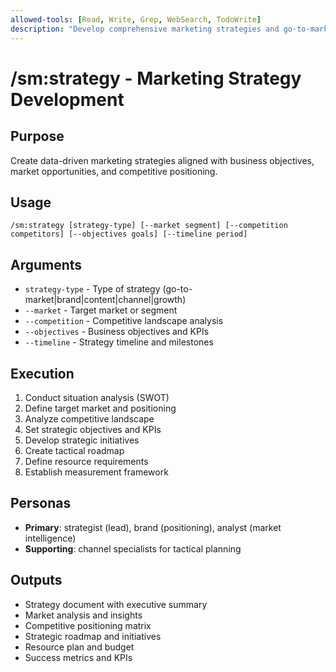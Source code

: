 ```yaml
---
allowed-tools: [Read, Write, Grep, WebSearch, TodoWrite]
description: "Develop comprehensive marketing strategies and go-to-market plans"
---
```


# /sm:strategy - Marketing Strategy Development

## Purpose
Create data-driven marketing strategies aligned with business objectives, market opportunities, and competitive positioning.

## Usage
```
/sm:strategy [strategy-type] [--market segment] [--competition competitors] [--objectives goals] [--timeline period]
```

## Arguments
- `strategy-type` - Type of strategy (go-to-market|brand|content|channel|growth)
- `--market` - Target market or segment
- `--competition` - Competitive landscape analysis
- `--objectives` - Business objectives and KPIs
- `--timeline` - Strategy timeline and milestones

## Execution
1. Conduct situation analysis (SWOT)
2. Define target market and positioning
3. Analyze competitive landscape
4. Set strategic objectives and KPIs
5. Develop strategic initiatives
6. Create tactical roadmap
7. Define resource requirements
8. Establish measurement framework

## Personas
- **Primary**: strategist (lead), brand (positioning), analyst (market intelligence)
- **Supporting**: channel specialists for tactical planning

## Outputs
- Strategy document with executive summary
- Market analysis and insights
- Competitive positioning matrix
- Strategic roadmap and initiatives
- Resource plan and budget
- Success metrics and KPIs